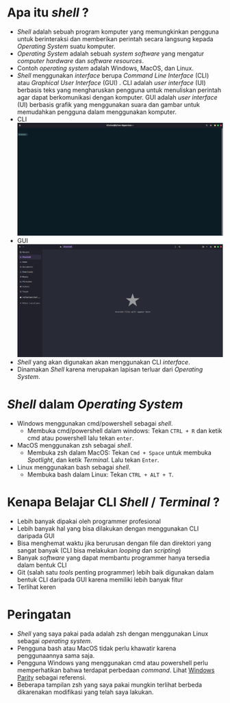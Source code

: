 #  Apa itu _shell_ ?
- _Shell_ adalah sebuah program komputer yang memungkinkan pengguna untuk berinteraksi dan memberikan perintah secara langsung kepada _Operating System_ suatu komputer.
- _Operating System_ adalah sebuah _system software_ yang mengatur _computer hardware_  dan _software resources_.
- Contoh _operating system_ adalah Windows, MacOS, dan Linux.
- _Shell_ menggunakan _interface_ berupa _Command Line Interface_ (CLI) atau _Graphical User Interface_ (GUI) . CLI adalah _user interface_ (UI) berbasis teks yang mengharuskan pengguna untuk menuliskan perintah agar dapat berkomunikasi dengan komputer. GUI adalah _user interface_ (UI) berbasis grafik yang menggunakan suara dan gambar untuk memudahkan pengguna dalam menggunakan komputer.
- CLI
![](resources/Screenshot%20from%202023-11-03%2015-35-36.png)
- GUI
![](resources/Screenshot%20from%202023-11-03%2015-44-04.png)
- _Shell_ yang akan digunakan akan menggunakan CLI _interface_.
-  Dinamakan _Shell_ karena merupakan lapisan terluar dari _Operating System_.

# _Shell_ dalam _Operating System_
- Windows menggunakan cmd/powershell sebagai _shell_.
	- Membuka cmd/powershell dalam windows:
Tekan `CTRL + R` dan ketik cmd atau powershell lalu tekan `enter`.
- MacOS menggunakan zsh sebagai _shell_.
	- Membuka zsh dalam MacOS:
Tekan `Cmd + Space` untuk membuka _Spotlight_, dan ketik _Terminal_. Lalu tekan `Enter`.
- Linux menggunakan bash sebagai _shell_.
	- Membuka bash dalam Linux:
Tekan `CTRL + ALT + T`.

# Kenapa Belajar CLI _Shell_ / _Terminal_ ?
- Lebih banyak dipakai oleh programmer profesional
- Lebih banyak hal yang bisa dilakukan dengan menggunakan CLI daripada GUI
- Bisa menghemat waktu jika berurusan dengan file dan direktori yang sangat banyak (CLI bisa melakukan _looping_ dan _scripting_)
- Banyak _software_ yang dapat membantu programmer hanya tersedia dalam bentuk CLI
- Git (salah satu _tools_ penting programmer) lebih baik digunakan dalam bentuk CLI daripada GUI karena memiliki lebih banyak fitur
- Terlihat keren

# Peringatan
- _Shell_ yang saya pakai pada adalah zsh dengan menggunakan Linux sebagai _operating system_.
- Pengguna bash atau MacOS tidak perlu khawatir karena penggunaannya sama saja.
- Pengguna Windows yang menggunakan cmd atau powershell perlu memperhatikan bahwa terdapat perbedaan _command_. Lihat [Windows Parity](:/d59ce6be7fb14c8db3143a99f99a8781) sebagai referensi.
- Beberapa tampilan zsh yang saya pakai mungkin terlihat berbeda dikarenakan modifikasi yang telah saya lakukan.